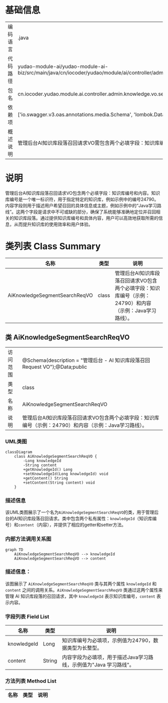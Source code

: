 # 基础信息

|      |      |
|------|------|
| 编码语言 | .java |
| 代码路径 | yudao-module-ai/yudao-module-ai-biz/src/main/java/cn/iocoder/yudao/module/ai/controller/admin/knowledge/vo/segment/AiKnowledgeSegmentSearchReqVO.java |
| 包名 | cn.iocoder.yudao.module.ai.controller.admin.knowledge.vo.segment |
| 依赖项 | ['io.swagger.v3.oas.annotations.media.Schema', 'lombok.Data'] |
| 概述说明 | 管理后台AI知识库段落召回请求VO需包含两个必填字段：知识库编号（如24790）和内容（如Java学习路线）。 |

# 说明

管理后台AI知识库段落召回请求VO包含两个必填字段：知识库编号和内容。知识库编号是一个唯一标识符，用于指定特定的知识库，例如示例中的编号24790。内容字段则用于描述用户希望召回的具体信息或主题，例如示例中的“Java学习路线”。这两个字段是请求中不可或缺的部分，确保了系统能够准确地定位并召回相关的知识库段落。通过提供知识库编号和具体内容，用户可以高效地获取所需的信息，从而提升知识库的使用效率和用户体验。

# 类列表 Class Summary

| 名称   | 类型  | 说明 |
|-------|------|-------------|
| AiKnowledgeSegmentSearchReqVO | class | 管理后台AI知识库段落召回请求VO包含两个必填字段：知识库编号（示例：24790）和内容（示例：Java学习路线）。 |



## 类 AiKnowledgeSegmentSearchReqVO

|      |      |
|------|------|
| 访问范围 | @Schema(description = "管理后台 - AI 知识库段落召回 Request VO");@Data;public |
| 类型 | class |
| 名称 | AiKnowledgeSegmentSearchReqVO |
| 说明 | 管理后台AI知识库段落召回请求VO包含两个必填字段：知识库编号（示例：24790）和内容（示例：Java学习路线）。 |


### UML类图

```mermaid
classDiagram
    class AiKnowledgeSegmentSearchReqVO {
        -Long knowledgeId
        -String content
        +getKnowledgeId() Long
        +setKnowledgeId(Long knowledgeId) void
        +getContent() String
        +setContent(String content) void
    }
```

### 描述信息
该UML类图展示了一个名为`AiKnowledgeSegmentSearchReqVO`的类，用于管理后台的AI知识库段落召回请求。类中包含两个私有属性：`knowledgeId`（知识库编号）和`content`（内容），并提供了相应的getter和setter方法。


### 内部方法调用关系图

```mermaid
graph TD
    AiKnowledgeSegmentSearchReqVO --> knowledgeId
    AiKnowledgeSegmentSearchReqVO --> content
```

### 描述信息：
该图展示了 `AiKnowledgeSegmentSearchReqVO` 类与其两个属性 `knowledgeId` 和 `content` 之间的调用关系。`AiKnowledgeSegmentSearchReqVO` 类通过这两个属性来管理 AI 知识库段落的召回请求，其中 `knowledgeId` 表示知识库编号，`content` 表示内容。

### 字段列表 Field List

| 名称  | 类型  | 说明 |
|-------|-------|------|
| knowledgeId | Long | 知识库编号为必填项，示例值为24790，数据类型为长整型。 |
| content | String | 内容字段为必填项，用于描述Java学习路线，示例值为"Java 学习路线"。 |

### 方法列表 Method List

| 名称  | 类型  | 说明 |
|-------|-------|------|




